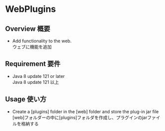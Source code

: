 # WebPlugins
## Overview 概要
 * Add functionality to the web.  
 ウェブに機能を追加
## Requirement 要件
 * Java 8 update 121 or later  
 Java 8 update 121 以上
## Usage 使い方
 * Create a [plugins] folder in the [web] folder and store the plug-in jar file  
 [web]フォルダーの中に[plugins]フォルダを作成し、プラグインのjarファイルを格納する
